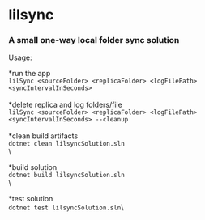 # lilsync

### A small one-way local folder sync solution

Usage: 

*run the app\
`lilSync <sourceFolder> <replicaFolder> <logFilePath> <syncIntervalInSeconds>`\
\
*delete replica and log folders/file\
`lilSync <sourceFolder> <replicaFolder> <logFilePath> <syncIntervalInSeconds> --cleanup`\
\
*clean build artifacts\
`dotnet clean lilsyncSolution.sln`\
\

*build solution\
`dotnet build lilsyncSolution.sln`\
\

*test solution\
`dotnet test lilsyncSolution.sln`\